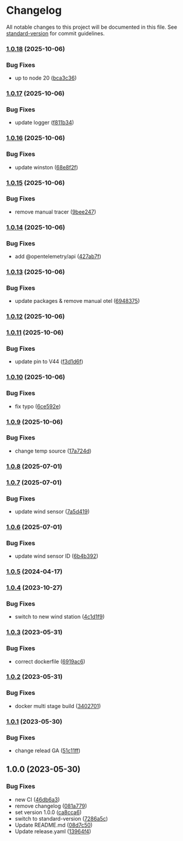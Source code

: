 # Changelog

All notable changes to this project will be documented in this file. See [standard-version](https://github.com/conventional-changelog/standard-version) for commit guidelines.

### [1.0.18](https://github.com/apider-coding/mqtt-to-blynk-weather/compare/v1.0.17...v1.0.18) (2025-10-06)


### Bug Fixes

* up to node 20 ([bca3c36](https://github.com/apider-coding/mqtt-to-blynk-weather/commit/bca3c36554d373707d900272f1eb80fa2b3dc199))

### [1.0.17](https://github.com/apider-coding/mqtt-to-blynk-weather/compare/v1.0.16...v1.0.17) (2025-10-06)


### Bug Fixes

* update logger ([f811b34](https://github.com/apider-coding/mqtt-to-blynk-weather/commit/f811b34b6b2f417b00797f33c77585b6f92fc6cd))

### [1.0.16](https://github.com/apider-coding/mqtt-to-blynk-weather/compare/v1.0.15...v1.0.16) (2025-10-06)


### Bug Fixes

* update winston ([68e8f2f](https://github.com/apider-coding/mqtt-to-blynk-weather/commit/68e8f2f1d155a259b93428b12f0fcea4356bedbb))

### [1.0.15](https://github.com/apider-coding/mqtt-to-blynk-weather/compare/v1.0.14...v1.0.15) (2025-10-06)


### Bug Fixes

* remove manual tracer ([9bee247](https://github.com/apider-coding/mqtt-to-blynk-weather/commit/9bee247f0e137ceb3a3ed78c251f349e44402f73))

### [1.0.14](https://github.com/apider-coding/mqtt-to-blynk-weather/compare/v1.0.13...v1.0.14) (2025-10-06)


### Bug Fixes

* add @opentelemetry/api ([427ab7f](https://github.com/apider-coding/mqtt-to-blynk-weather/commit/427ab7fb2a2adb786771a146cf75f3e2939b5989))

### [1.0.13](https://github.com/apider-coding/mqtt-to-blynk-weather/compare/v1.0.12...v1.0.13) (2025-10-06)


### Bug Fixes

* update packages & remove manual otel ([6948375](https://github.com/apider-coding/mqtt-to-blynk-weather/commit/6948375989ea8960cec4c08d5cb1a6001edeb086))

### [1.0.12](https://github.com/apider-coding/mqtt-to-blynk-weather/compare/v1.0.11...v1.0.12) (2025-10-06)

### [1.0.11](https://github.com/apider-coding/mqtt-to-blynk-weather/compare/v1.0.10...v1.0.11) (2025-10-06)


### Bug Fixes

* update pin to V44 ([f3d1d6f](https://github.com/apider-coding/mqtt-to-blynk-weather/commit/f3d1d6f4f12a32a3dbceb177199003397cb8446b))

### [1.0.10](https://github.com/apider-coding/mqtt-to-blynk-weather/compare/v1.0.9...v1.0.10) (2025-10-06)


### Bug Fixes

* fix typo ([6ce592e](https://github.com/apider-coding/mqtt-to-blynk-weather/commit/6ce592ed6a06f0a9a9998f0ef83701175b8d531f))

### [1.0.9](https://github.com/apider-coding/mqtt-to-blynk-weather/compare/v1.0.8...v1.0.9) (2025-10-06)


### Bug Fixes

* change temp source ([17a724d](https://github.com/apider-coding/mqtt-to-blynk-weather/commit/17a724d3d67c85dd1539c8c2e2e4e6709b1ce8b0))

### [1.0.8](https://github.com/apider-coding/mqtt-to-blynk-weather/compare/v1.0.7...v1.0.8) (2025-07-01)

### [1.0.7](https://github.com/apider-coding/mqtt-to-blynk-weather/compare/v1.0.6...v1.0.7) (2025-07-01)


### Bug Fixes

* update wind sensor ([7a5d419](https://github.com/apider-coding/mqtt-to-blynk-weather/commit/7a5d4199bda4238c42bf60a48e0f2c2d4aa1d049))

### [1.0.6](https://github.com/apider-coding/mqtt-to-blynk-weather/compare/v1.0.5...v1.0.6) (2025-07-01)


### Bug Fixes

* update wind sensor ID ([6b4b392](https://github.com/apider-coding/mqtt-to-blynk-weather/commit/6b4b39214c2c2767f01e1d15fd83434c8e010b64))

### [1.0.5](https://github.com/apider-coding/mqtt-to-blynk-weather/compare/v1.0.4...v1.0.5) (2024-04-17)

### [1.0.4](https://github.com/apider-coding/mqtt-to-blynk-weather/compare/v1.0.3...v1.0.4) (2023-10-27)


### Bug Fixes

* switch to new wind station ([4c1d1f9](https://github.com/apider-coding/mqtt-to-blynk-weather/commit/4c1d1f9d3fa85f9f261e0740f1885fb00cc476f4))

### [1.0.3](https://github.com/apider-coding/mqtt-to-blynk-weather/compare/v1.0.2...v1.0.3) (2023-05-31)


### Bug Fixes

* correct dockerfile ([6919ac6](https://github.com/apider-coding/mqtt-to-blynk-weather/commit/6919ac648fa1231edf1b194dc628a20b25c132fb))

### [1.0.2](https://github.com/apider-coding/mqtt-to-blynk-weather/compare/v1.0.1...v1.0.2) (2023-05-31)


### Bug Fixes

* docker multi stage build ([3402701](https://github.com/apider-coding/mqtt-to-blynk-weather/commit/34027018f31c01d10db1a73e98113bc6b5f48230))

### [1.0.1](https://github.com/apider-coding/mqtt-to-blynk-weather/compare/v1.0.0...v1.0.1) (2023-05-30)


### Bug Fixes

* change relead GA ([51c11ff](https://github.com/apider-coding/mqtt-to-blynk-weather/commit/51c11fffa183b2f57b2c375ce2241307a4d5793d))

## 1.0.0 (2023-05-30)


### Bug Fixes

* new CI ([46db6a3](https://github.com/apider-coding/mqtt-to-blynk-weather/commit/46db6a30e893714ad59f18eec535cb8691e67d00))
* remove changelog ([081a779](https://github.com/apider-coding/mqtt-to-blynk-weather/commit/081a779ad7707d7f1deaf94c30210902c55e5ce3))
* set version 1.0.0 ([ca8cca6](https://github.com/apider-coding/mqtt-to-blynk-weather/commit/ca8cca667c05a5eda2be2959bae5565360dd03bf))
* switch to standard-version ([7286a5c](https://github.com/apider-coding/mqtt-to-blynk-weather/commit/7286a5cc29e053c4da6212d3739d1a8f1261420b))
* Update README.md ([08d7c50](https://github.com/apider-coding/mqtt-to-blynk-weather/commit/08d7c504ba6b8f5356878c7f539d13ba1e62eabd))
* Update release.yaml ([13964f4](https://github.com/apider-coding/mqtt-to-blynk-weather/commit/13964f4315ceff6b833ebf2728203c5077744a88))
